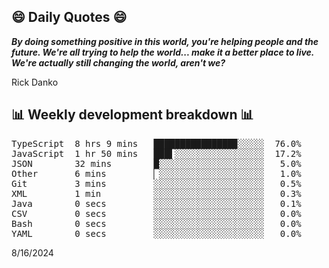 ## 😄 Daily Quotes 😄

_**By doing something positive in this world, you're helping people and the future. We're all trying to help the world... make it a better place to live. We're actually still changing the world, aren't we?**_

Rick Danko



## 📊 Weekly development breakdown 📊

<pre>TypeScript  8 hrs 9 mins   ███████████████▉░░░░░  76.0%
JavaScript  1 hr 50 mins   ███▌░░░░░░░░░░░░░░░░░  17.2%
JSON        32 mins        █░░░░░░░░░░░░░░░░░░░░   5.0%
Other       6 mins         ▏░░░░░░░░░░░░░░░░░░░░   1.0%
Git         3 mins         ░░░░░░░░░░░░░░░░░░░░░   0.5%
XML         1 min          ░░░░░░░░░░░░░░░░░░░░░   0.3%
Java        0 secs         ░░░░░░░░░░░░░░░░░░░░░   0.1%
CSV         0 secs         ░░░░░░░░░░░░░░░░░░░░░   0.0%
Bash        0 secs         ░░░░░░░░░░░░░░░░░░░░░   0.0%
YAML        0 secs         ░░░░░░░░░░░░░░░░░░░░░   0.0%</pre>

8/16/2024